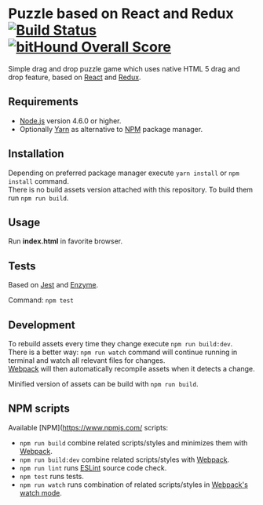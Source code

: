 # Puzzle based on React and Redux [![Build Status](https://travis-ci.org/dawid-drelichowski/puzzle-react-redux.svg?branch=master)](https://travis-ci.org/dawid-drelichowski/puzzle-react-redux) [![bitHound Overall Score](https://www.bithound.io/github/dawid-drelichowski/puzzle-react-redux/badges/score.svg)](https://www.bithound.io/github/dawid-drelichowski/puzzle-react-redux)

Simple drag and drop puzzle game which uses native HTML 5 drag and drop feature, based on [React](https://facebook.github.io/react/) and [Redux](http://redux.js.org/).

## Requirements

* [Node.js](https://nodejs.org/) version 4.6.0 or higher.
* Optionally [Yarn](https://yarnpkg.com/lang/en/) as alternative to [NPM](https://www.npmjs.com/) package manager.

## Installation

Depending on preferred package manager execute `yarn install` or `npm install` command.  
There is no build assets version attached with this repository. To build them run `npm run build`.  

## Usage

Run **index.html** in favorite browser.

## Tests

Based on [Jest](https://facebook.github.io/jest/) and [Enzyme](https://github.com/airbnb/enzyme).

Command: `npm test`

## Development

To rebuild assets every time they change execute `npm run build:dev`.  
There is a better way: `npm run watch` command will continue running in terminal and watch all relevant files for changes.  
[Webpack](https://webpack.github.io/) will then automatically recompile assets when it detects a change.  

Minified version of assets can be build with `npm run build`.


## NPM scripts

Available [NPM](https://www.npmjs.com/ scripts:

* `npm run build` combine related scripts/styles and minimizes them with [Webpack](https://webpack.github.io/).
* `npm run build:dev` combine related scripts/styles with [Webpack](https://webpack.github.io/).
* `npm run lint` runs [ESLint](http://eslint.org/) source code check.
* `npm test` runs tests.
* `npm run watch` runs combination of related scripts/styles in [Webpack's watch mode](https://webpack.github.io/docs/tutorials/getting-started/#watch-mode).
